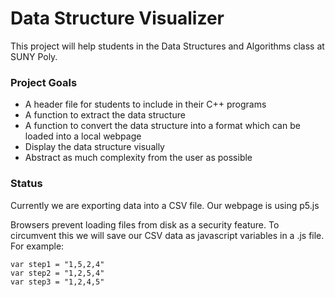 # Data Structure Visualizer

This project will help students in the Data Structures and Algorithms class at SUNY Poly.

### Project Goals

* A header file for students to include in their C++ programs
* A function to extract the data structure
* A function to convert the data structure into a format which can be loaded into a local webpage
* Display the data structure visually
* Abstract as much complexity from the user as possible

### Status

Currently we are exporting data into a CSV file. Our webpage is using p5.js

Browsers prevent loading files from disk as a security feature. To circumvent this we will save our 
CSV data as javascript variables in a .js file. For example:


	var step1 = "1,5,2,4"
	var step2 = "1,2,5,4"
	var step3 = "1,2,4,5"


